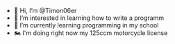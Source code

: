 - 👋 Hi, I’m @Timon06er
- 👀 I’m interested in learning how to write a programm
- 🌱 I’m currently learning programming in my school
- 🏍 I'm doing right now my 125ccm motorcycle license


<!---
Timon06er/Timon06er is a ✨ special ✨ repository because its `README.md` (this file) appears on your GitHub profile.
You can click the Preview link to take a look at your changes.
--->
